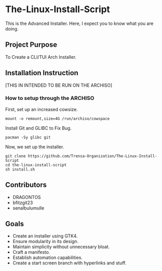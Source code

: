 #  The-Linux-Install-Script
This is the Advanced Installer. Here, I expect you to know what you are doing.

## Project Purpose
To Create a CLI/TUI Arch Installer.

## Installation Instruction
[THIS IN INTENDED TO BE RUN ON THE ARCHISO]
### How to setup through the ARCHISO
First, set up an increased cowsize.
```
mount -o remount,size=4G /run/archiso/cowspace
```
Install Git and GLIBC to Fix Bug.
```
pacman -Sy glibc git
```
Now, we set up the installer.
```
git clone https://github.com/Trensa-Organization/The-Linux-Install-Script
cd the-linux-install-script
sh install.sh
```
## Contributors
- DRAGONTOS
- bfitzgit23
- senalbulumulle

## Goals
- Create an installer using GTK4.
- Ensure modularity in its design.
- Maintain simplicity without unnecessary bloat.
- Craft a manifesto.
- Establish automation capabilities.
- Create a start screen branch with hyperlinks and stuff.

